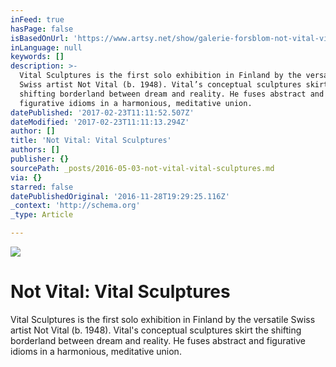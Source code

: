 ```yaml
---
inFeed: true
hasPage: false
isBasedOnUrl: 'https://www.artsy.net/show/galerie-forsblom-not-vital-vital-sculptures'
inLanguage: null
keywords: []
description: >-
  Vital Sculptures is the first solo exhibition in Finland by the versatile
  Swiss artist Not Vital (b. 1948). Vital’s conceptual sculptures skirt the
  shifting borderland between dream and reality. He fuses abstract and
  figurative idioms in a harmonious, meditative union.
datePublished: '2017-02-23T11:11:52.507Z'
dateModified: '2017-02-23T11:11:13.294Z'
author: []
title: 'Not Vital: Vital Sculptures'
authors: []
publisher: {}
sourcePath: _posts/2016-05-03-not-vital-vital-sculptures.md
via: {}
starred: false
datePublishedOriginal: '2016-11-28T19:29:25.116Z'
_context: 'http://schema.org'
_type: Article

---
```

![](https://d32dm0rphc51dk.cloudfront.net/BXjER79jwpnucADd1rNe8Q/larger.jpg)

# Not Vital: Vital Sculptures

Vital Sculptures is the first solo exhibition in Finland by the versatile Swiss artist Not Vital (b. 1948). Vital's conceptual sculptures skirt the shifting borderland between dream and reality. He fuses abstract and figurative idioms in a harmonious, meditative union.